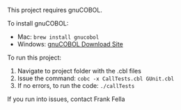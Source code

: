 This project requires gnuCOBOL.

To install gnuCOBOL:

- Mac: `brew install gnucobol`
- Windows: [gnuCOBOL Download Site](https://gnucobol.sourceforge.io/)

To run this project:

1. Navigate to project folder with the .cbl files
2. Issue the command: `cobc -x CallTests.cbl GUnit.cbl`
3. If no errors, to run the code: `./callTests`

If you run into issues, contact Frank Fella     